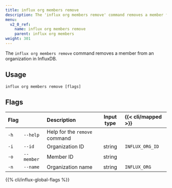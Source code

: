 ```yaml
---
title: influx org members remove
description: The 'influx org members remove' command removes a member from an organization in InfluxDB.
menu:
  v2_0_ref:
    name: influx org members remove
    parent: influx org members
weight: 301
---
```


The `influx org members remove` command removes a member from an organization in InfluxDB.

## Usage
```
influx org members remove [flags]
```

## Flags
| Flag |            | Description                   | Input type  | {{< cli/mapped >}} |
|:---- |:---        |:-----------                   |:----------: |:------------------ |
| `-h` | `--help`   | Help for the `remove` command |             |                    |
| `-i` | `--id`     | Organization ID               | string      | `INFLUX_ORG_ID`    |
| `-o` | `--member` | Member ID                     | string      |                    |
| `-n` | `--name`   | Organization name             | string      | `INFLUX_ORG`       |

{{% cli/influx-global-flags %}}
